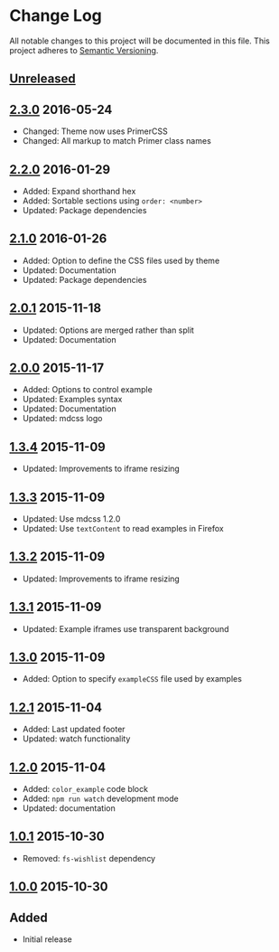 # Change Log
All notable changes to this project will be documented in this file.
This project adheres to [Semantic Versioning](http://semver.org/).

## [Unreleased]

## [2.3.0] 2016-05-24
- Changed: Theme now uses PrimerCSS
- Changed: All markup to match Primer class names

## [2.2.0] 2016-01-29

- Added: Expand shorthand hex
- Added: Sortable sections using `order: <number>`
- Updated: Package dependencies

## [2.1.0] 2016-01-26

- Added: Option to define the CSS files used by theme
- Updated: Documentation
- Updated: Package dependencies

## [2.0.1] 2015-11-18

- Updated: Options are merged rather than split
- Updated: Documentation

## [2.0.0] 2015-11-17

- Added: Options to control example
- Updated: Examples syntax
- Updated: Documentation
- Updated: mdcss logo

## [1.3.4] 2015-11-09

- Updated: Improvements to iframe resizing

## [1.3.3] 2015-11-09

- Updated: Use mdcss 1.2.0
- Updated: Use `textContent` to read examples in Firefox

## [1.3.2] 2015-11-09

- Updated: Improvements to iframe resizing

## [1.3.1] 2015-11-09

- Updated: Example iframes use transparent background

## [1.3.0] 2015-11-09

- Added: Option to specify `exampleCSS` file used by examples

## [1.2.1] 2015-11-04

- Added: Last updated footer
- Updated: watch functionality

## [1.2.0] 2015-11-04

- Added: `color_example` code block
- Added: `npm run watch` development mode
- Updated: documentation

## [1.0.1] 2015-10-30

- Removed: `fs-wishlist` dependency

## [1.0.0] 2015-10-30

## Added
- Initial release

[Unreleased]: https://github.com/jonathantneal/mdcss-theme-github/compare/2.3.0...HEAD
[2.3.0]: https://github.com/jonathantneal/mdcss-theme-github/compare/2.2.0...2.3.0
[2.2.0]: https://github.com/jonathantneal/mdcss-theme-github/compare/2.1.0...2.2.0
[2.1.0]: https://github.com/jonathantneal/mdcss-theme-github/compare/2.0.1...2.1.0
[2.0.1]: https://github.com/jonathantneal/mdcss-theme-github/compare/2.0.0...2.0.1
[2.0.0]: https://github.com/jonathantneal/mdcss-theme-github/compare/1.3.4...2.0.0
[1.3.4]: https://github.com/jonathantneal/mdcss-theme-github/compare/1.3.3...1.3.4
[1.3.3]: https://github.com/jonathantneal/mdcss-theme-github/compare/1.3.2...1.3.3
[1.3.2]: https://github.com/jonathantneal/mdcss-theme-github/compare/1.3.1...1.3.2
[1.3.1]: https://github.com/jonathantneal/mdcss-theme-github/compare/1.3.0...1.3.1
[1.3.0]: https://github.com/jonathantneal/mdcss-theme-github/compare/1.2.1...1.3.0
[1.2.1]: https://github.com/jonathantneal/mdcss-theme-github/compare/1.2.0...1.2.1
[1.2.0]: https://github.com/jonathantneal/mdcss-theme-github/compare/1.1.1...1.2.0
[1.1.1]: https://github.com/jonathantneal/mdcss-theme-github/compare/1.1.0...1.1.1
[1.1.0]: https://github.com/jonathantneal/mdcss-theme-github/compare/1.0.1...1.1.0
[1.0.1]: https://github.com/jonathantneal/mdcss-theme-github/compare/1.0.0...1.0.1
[1.0.0]: https://github.com/jonathantneal/mdcss-theme-github/commits/1.0.0
